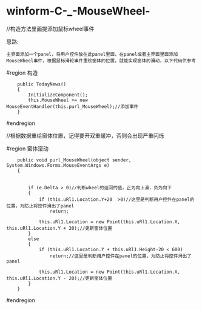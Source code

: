 # winform-C-_-MouseWheel-
//构造方法里面提添加鼠标wheel事件

思路:

	主界面添加一个panel，将用户控件放在此panel里面，在panel或者主界面里面添加MouseWheel事件，根据鼠标滑轮事件重绘窗体的位置，就能实现窗体的滑动，以下代码供参考




#region 构造

        public TodayNews()
        {
            InitializeComponent();
            this.MouseWheel += new MouseEventHandler(this.purl_MouseWheel);//添加事件
        }

#endregion


//根据数据重绘窗体位置，记得要开双重缓冲，否则会出现严重闪烁


#region 窗体滚动

        public void purl_MouseWheel(object sender, System.Windows.Forms.MouseEventArgs e)
        {


            if (e.Delta > 0)//判断wheel的返回的值，正为向上滑，负为向下
            {
                if (this.uRl1.Location.Y+20  >0)//这里是判断用户控件在panel的位置，为防止将控件滑出了panel
                    return;

                this.uRl1.Location = new Point(this.uRl1.Location.X, this.uRl1.Location.Y + 20);//更新窗体位置
            }
            else
            {
                if (this.uRl1.Location.Y + this.uRl1.Height-20 < 600)
                    return;//这里是判断用户控件在panel的位置，为防止将控件滑出了panel

                this.uRl1.Location = new Point(this.uRl1.Location.X, this.uRl1.Location.Y - 20);//更新窗体位置
            }
        }

#endregion


